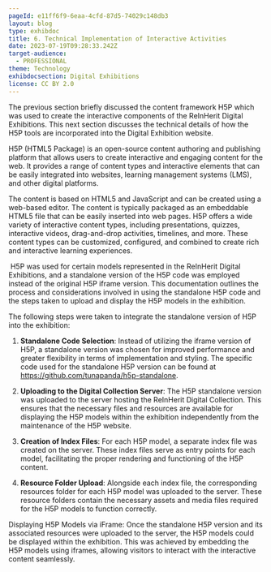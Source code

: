```yaml
---
pageId: e11ff6f9-6eaa-4cfd-87d5-74029c148db3
layout: blog
type: exhibdoc
title: 6. Technical Implementation of Interactive Activities
date: 2023-07-19T09:28:33.242Z
target-audience:
  - PROFESSIONAL
theme: Technology
exhibdocsection: Digital Exhibitions
license: CC BY 2.0
---
```

The previous section briefly discussed the content framework H5P which was used to create the interactive components of the ReInHerit Digital Exhibitions. This next section discusses the technical details of how the H5P tools are incorporated into the Digital Exhibition website.

H5P (HTML5 Package) is an open-source content authoring and publishing platform that allows users to create interactive and engaging content for the web. It provides a range of content types and interactive elements that can be easily integrated into websites, learning management systems (LMS), and other digital platforms.

The content is based on HTML5 and JavaScript and can be created using a web-based editor. The content is typically packaged as an embeddable HTML5 file that can be easily inserted into web pages. H5P offers a wide variety of interactive content types, including presentations, quizzes, interactive videos, drag-and-drop activities, timelines, and more. These content types can be customized, configured, and combined to create rich and interactive learning experiences.

 H5P was used for certain models represented in the ReInHerit Digital Exhibitions, and a standalone version of the H5P code was employed instead of the original H5P iframe version. This documentation outlines the process and considerations involved in using the standalone H5P code and the steps taken to upload and display the H5P models in the exhibition.  

The following steps were taken to integrate the standalone version of H5P into the exhibition:

1. **Standalone Code Selection**: Instead of utilizing the iframe version of H5P, a standalone version was chosen for improved performance and greater flexibility in terms of implementation and styling. The specific code used for the standalone H5P version can be found at https://github.com/tunapanda/h5p-standalone.

2. **Uploading to the Digital Collection Server**: The H5P standalone version was uploaded to the server hosting the ReInHerit Digital Collection. This ensures that the necessary files and resources are available for displaying the H5P models within the exhibition independently from the maintenance of the H5P website.

3. **Creation of Index Files**: For each H5P model, a separate index file was created on the server. These index files serve as entry points for each model, facilitating the proper rendering and functioning of the H5P content.

4. **Resource Folder Upload**: Alongside each index file, the corresponding resources folder for each H5P model was uploaded to the server. These resource folders contain the necessary assets and media files required for the H5P models to function correctly.

Displaying H5P Models via iFrame: Once the standalone H5P version and its associated resources were uploaded to the server, the H5P models could be displayed within the exhibition. This was achieved by embedding the H5P models using iframes, allowing visitors to interact with the interactive content seamlessly.